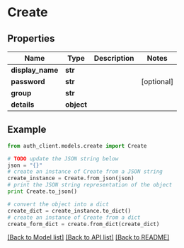 # Create


## Properties
Name | Type | Description | Notes
------------ | ------------- | ------------- | -------------
**display_name** | **str** |  | 
**password** | **str** |  | [optional] 
**group** | **str** |  | 
**details** | **object** |  | 

## Example

```python
from auth_client.models.create import Create

# TODO update the JSON string below
json = "{}"
# create an instance of Create from a JSON string
create_instance = Create.from_json(json)
# print the JSON string representation of the object
print Create.to_json()

# convert the object into a dict
create_dict = create_instance.to_dict()
# create an instance of Create from a dict
create_form_dict = create.from_dict(create_dict)
```
[[Back to Model list]](../README.md#documentation-for-models) [[Back to API list]](../README.md#documentation-for-api-endpoints) [[Back to README]](../README.md)


